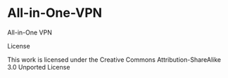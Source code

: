 # All-in-One-VPN
All-in-One VPN

License


This work is licensed under the Creative Commons Attribution-ShareAlike 3.0 Unported License
